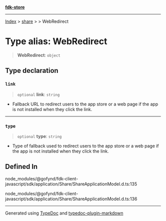 [**fdk-store**](../../../README.md)
***

[Index](../../../API.md) > [share](../../README.md) > [<internal>](../README.md) > WebRedirect

# Type alias: WebRedirect

> **WebRedirect**: `object`

## Type declaration

### `link`

> `optional` **link**: `string`

- Fallback URL to redirect users to the app store
or a web page if the app is not installed when they click the link.

***

### `type`

> `optional` **type**: `string`

- Type of fallback used to redirect users to the
app store or a web page if the app is not installed when they click the link.

## Defined In

node\_modules/@gofynd/fdk-client-javascript/sdk/application/Share/ShareApplicationModel.d.ts:135

node\_modules/@gofynd/fdk-client-javascript/sdk/application/Share/ShareApplicationModel.d.ts:136

***
Generated using [TypeDoc](https://typedoc.org/) and [typedoc-plugin-markdown](https://www.npmjs.com/package/typedoc-plugin-markdown)
